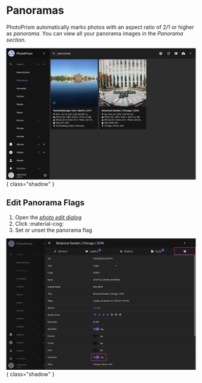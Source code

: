 # Panoramas #
PhotoPrism automatically marks photos with an aspect ratio of 2/1 or higher as *panorama*.
You can view all your panorama images in the *Panorama section*.

![Screenshot](img/panorama-1-2502.jpg){ class="shadow" }

## Edit Panorama Flags ##

 1. Open the [*photo edit dialog*](edit.md)
 2. Click :material-cog:
 3. Set or unset the panorama flag

![Screenshot](img/panorama-2-2502.jpg){ class="shadow" }